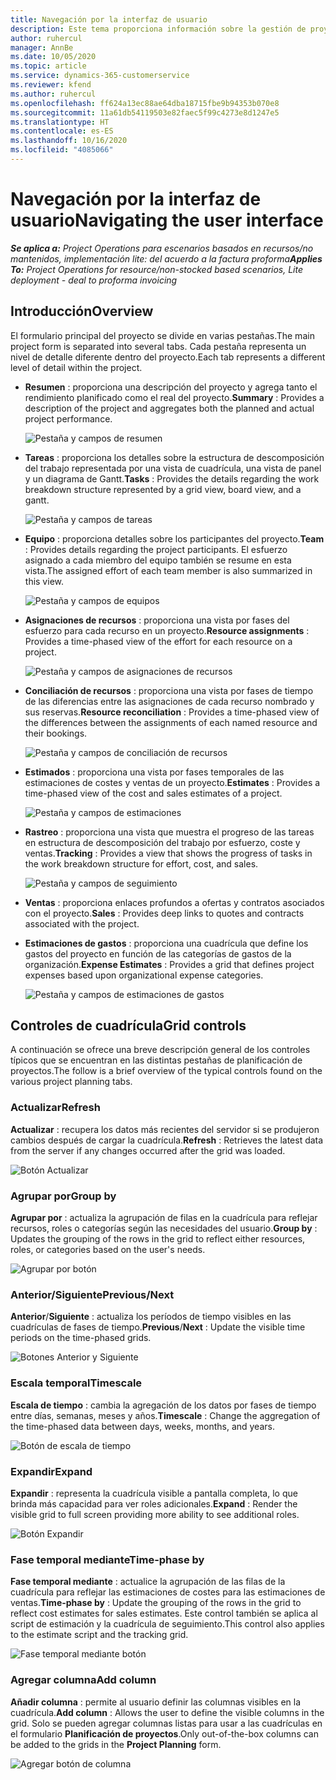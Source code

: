 ```yaml
---
title: Navegación por la interfaz de usuario
description: Este tema proporciona información sobre la gestión de proyectos en las operaciones de proyectos de Dynamics 365.
author: ruhercul
manager: AnnBe
ms.date: 10/05/2020
ms.topic: article
ms.service: dynamics-365-customerservice
ms.reviewer: kfend
ms.author: ruhercul
ms.openlocfilehash: ff624a13ec88ae64dba18715fbe9b94353b070e8
ms.sourcegitcommit: 11a61db54119503e82faec5f99c4273e8d1247e5
ms.translationtype: HT
ms.contentlocale: es-ES
ms.lasthandoff: 10/16/2020
ms.locfileid: "4085066"
---
```

# <a name="navigating-the-user-interface"></a><span data-ttu-id="88d71-103">Navegación por la interfaz de usuario</span><span class="sxs-lookup"><span data-stu-id="88d71-103">Navigating the user interface</span></span>

<span data-ttu-id="88d71-104">_**Se aplica a:** Project Operations para escenarios basados en recursos/no mantenidos, implementación lite: del acuerdo a la factura proforma_</span><span class="sxs-lookup"><span data-stu-id="88d71-104">_**Applies To:** Project Operations for resource/non-stocked based scenarios, Lite deployment - deal to proforma invoicing_</span></span>

## <a name="overview"></a><span data-ttu-id="88d71-105">Introducción</span><span class="sxs-lookup"><span data-stu-id="88d71-105">Overview</span></span>

<span data-ttu-id="88d71-106">El formulario principal del proyecto se divide en varias pestañas.</span><span class="sxs-lookup"><span data-stu-id="88d71-106">The main project form is separated into several tabs.</span></span> <span data-ttu-id="88d71-107">Cada pestaña representa un nivel de detalle diferente dentro del proyecto.</span><span class="sxs-lookup"><span data-stu-id="88d71-107">Each tab represents a different level of detail within the project.</span></span>

- <span data-ttu-id="88d71-108">**Resumen** : proporciona una descripción del proyecto y agrega tanto el rendimiento planificado como el real del proyecto.</span><span class="sxs-lookup"><span data-stu-id="88d71-108">**Summary** : Provides a description of the project and aggregates both the planned and actual project performance.</span></span>

    ![Pestaña y campos de resumen](media/navigation7.png)

- <span data-ttu-id="88d71-110">**Tareas** : proporciona los detalles sobre la estructura de descomposición del trabajo representada por una vista de cuadrícula, una vista de panel y un diagrama de Gantt.</span><span class="sxs-lookup"><span data-stu-id="88d71-110">**Tasks** : Provides the details regarding the work breakdown structure represented by a grid view, board view, and a gantt.</span></span>

    ![Pestaña y campos de tareas](media/navigation8.png)

- <span data-ttu-id="88d71-112">**Equipo** : proporciona detalles sobre los participantes del proyecto.</span><span class="sxs-lookup"><span data-stu-id="88d71-112">**Team** : Provides details regarding the project participants.</span></span> <span data-ttu-id="88d71-113">El esfuerzo asignado a cada miembro del equipo también se resume en esta vista.</span><span class="sxs-lookup"><span data-stu-id="88d71-113">The assigned effort of each team member is also summarized in this view.</span></span>

    ![Pestaña y campos de equipos](media/navigation9.png)

- <span data-ttu-id="88d71-115">**Asignaciones de recursos** : proporciona una vista por fases del esfuerzo para cada recurso en un proyecto.</span><span class="sxs-lookup"><span data-stu-id="88d71-115">**Resource assignments** : Provides a time-phased view of the effort for each resource on a project.</span></span>

    ![Pestaña y campos de asignaciones de recursos](media/navigation10.png)

- <span data-ttu-id="88d71-117">**Conciliación de recursos** : proporciona una vista por fases de tiempo de las diferencias entre las asignaciones de cada recurso nombrado y sus reservas.</span><span class="sxs-lookup"><span data-stu-id="88d71-117">**Resource reconciliation** : Provides a time-phased view of the differences between the assignments of each named resource and their bookings.</span></span>

    ![Pestaña y campos de conciliación de recursos](media/navigation11.png)

- <span data-ttu-id="88d71-119">**Estimados** : proporciona una vista por fases temporales de las estimaciones de costes y ventas de un proyecto.</span><span class="sxs-lookup"><span data-stu-id="88d71-119">**Estimates** : Provides a time-phased view of the cost and sales estimates of a project.</span></span>

    ![Pestaña y campos de estimaciones](media/navigation12.png)

- <span data-ttu-id="88d71-121">**Rastreo** : proporciona una vista que muestra el progreso de las tareas en estructura de descomposición del trabajo por esfuerzo, coste y ventas.</span><span class="sxs-lookup"><span data-stu-id="88d71-121">**Tracking** : Provides a view that shows the progress of tasks in the work breakdown structure for effort, cost, and sales.</span></span>

    ![Pestaña y campos de seguimiento](media/navigation13.png)

- <span data-ttu-id="88d71-123">**Ventas** : proporciona enlaces profundos a ofertas y contratos asociados con el proyecto.</span><span class="sxs-lookup"><span data-stu-id="88d71-123">**Sales** : Provides deep links to quotes and contracts associated with the project.</span></span>

- <span data-ttu-id="88d71-124">**Estimaciones de gastos** : proporciona una cuadrícula que define los gastos del proyecto en función de las categorías de gastos de la organización.</span><span class="sxs-lookup"><span data-stu-id="88d71-124">**Expense Estimates** : Provides a grid that defines project expenses based upon organizational expense categories.</span></span>

    ![Pestaña y campos de estimaciones de gastos](media/navigation14.png)

## <a name="grid-controls"></a><span data-ttu-id="88d71-126">Controles de cuadrícula</span><span class="sxs-lookup"><span data-stu-id="88d71-126">Grid controls</span></span>

<span data-ttu-id="88d71-127">A continuación se ofrece una breve descripción general de los controles típicos que se encuentran en las distintas pestañas de planificación de proyectos.</span><span class="sxs-lookup"><span data-stu-id="88d71-127">The follow is a brief overview of the typical controls found on the various project planning tabs.</span></span>

### <a name="refresh"></a><span data-ttu-id="88d71-128">Actualizar</span><span class="sxs-lookup"><span data-stu-id="88d71-128">Refresh</span></span>

<span data-ttu-id="88d71-129">**Actualizar** : recupera los datos más recientes del servidor si se produjeron cambios después de cargar la cuadrícula.</span><span class="sxs-lookup"><span data-stu-id="88d71-129">**Refresh** : Retrieves the latest data from the server if any changes occurred after the grid was loaded.</span></span>

![Botón Actualizar](media/navigation7.png)

### <a name="group-by"></a><span data-ttu-id="88d71-131">Agrupar por</span><span class="sxs-lookup"><span data-stu-id="88d71-131">Group by</span></span>

<span data-ttu-id="88d71-132">**Agrupar por** : actualiza la agrupación de filas en la cuadrícula para reflejar recursos, roles o categorías según las necesidades del usuario.</span><span class="sxs-lookup"><span data-stu-id="88d71-132">**Group by** : Updates the grouping of the rows in the grid to reflect either resources, roles, or categories based on the user's needs.</span></span>

![Agrupar por botón](media/navigation6.png)

### <a name="previousnext"></a><span data-ttu-id="88d71-134">Anterior/Siguiente</span><span class="sxs-lookup"><span data-stu-id="88d71-134">Previous/Next</span></span>

<span data-ttu-id="88d71-135">**Anterior**/**Siguiente** : actualiza los períodos de tiempo visibles en las cuadrículas de fases de tiempo.</span><span class="sxs-lookup"><span data-stu-id="88d71-135">**Previous**/**Next** : Update the visible time periods on the time-phased grids.</span></span>

![Botones Anterior y Siguiente](media/navigation2.png)

### <a name="timescale"></a><span data-ttu-id="88d71-137">Escala temporal</span><span class="sxs-lookup"><span data-stu-id="88d71-137">Timescale</span></span>

<span data-ttu-id="88d71-138">**Escala de tiempo** : cambia la agregación de los datos por fases de tiempo entre días, semanas, meses y años.</span><span class="sxs-lookup"><span data-stu-id="88d71-138">**Timescale** : Change the aggregation of the time-phased data between days, weeks, months, and years.</span></span>

![Botón de escala de tiempo](media/navigation3.png)

### <a name="expand"></a><span data-ttu-id="88d71-140">Expandir</span><span class="sxs-lookup"><span data-stu-id="88d71-140">Expand</span></span>

<span data-ttu-id="88d71-141">**Expandir** : representa la cuadrícula visible a pantalla completa, lo que brinda más capacidad para ver roles adicionales.</span><span class="sxs-lookup"><span data-stu-id="88d71-141">**Expand** : Render the visible grid to full screen providing more ability to see additional roles.</span></span>

![Botón Expandir](media/navigation4.png)

### <a name="time-phase-by"></a><span data-ttu-id="88d71-143">Fase temporal mediante</span><span class="sxs-lookup"><span data-stu-id="88d71-143">Time-phase by</span></span>

<span data-ttu-id="88d71-144">**Fase temporal mediante** : actualice la agrupación de las filas de la cuadrícula para reflejar las estimaciones de costes para las estimaciones de ventas.</span><span class="sxs-lookup"><span data-stu-id="88d71-144">**Time-phase by** : Update the grouping of the rows in the grid to reflect cost estimates for sales estimates.</span></span> <span data-ttu-id="88d71-145">Este control también se aplica al script de estimación y la cuadrícula de seguimiento.</span><span class="sxs-lookup"><span data-stu-id="88d71-145">This control also applies to the estimate script and the tracking grid.</span></span>

![Fase temporal mediante botón](media/navigation0.png)

### <a name="add-column"></a><span data-ttu-id="88d71-147">Agregar columna</span><span class="sxs-lookup"><span data-stu-id="88d71-147">Add column</span></span>

<span data-ttu-id="88d71-148">**Añadir columna** : permite al usuario definir las columnas visibles en la cuadrícula.</span><span class="sxs-lookup"><span data-stu-id="88d71-148">**Add column** : Allows the user to define the visible columns in the grid.</span></span> <span data-ttu-id="88d71-149">Solo se pueden agregar columnas listas para usar a las cuadrículas en el formulario **Planificación de proyectos**.</span><span class="sxs-lookup"><span data-stu-id="88d71-149">Only out-of-the-box columns can be added to the grids in the **Project Planning** form.</span></span>

![Agregar botón de columna](media/navigation5.png)
